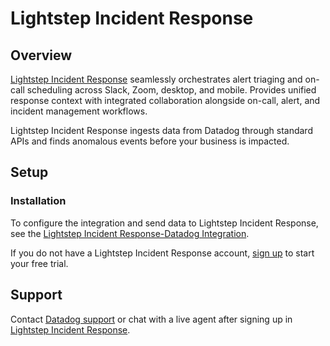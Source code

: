 # Lightstep Incident Response

## Overview

[Lightstep Incident Response][1] seamlessly orchestrates alert triaging and on-call scheduling across Slack, Zoom, desktop, and mobile. Provides unified response context with integrated collaboration alongside on-call, alert, and incident management workflows.

Lightstep Incident Response ingests data from Datadog through standard APIs and finds anomalous events before your business is impacted.

## Setup

### Installation

To configure the integration and send data to Lightstep Incident Response, see the [Lightstep Incident Response-Datadog Integration][2]. 

If you do not have a Lightstep Incident Response account, [sign up][3] to start your free trial.

## Support

Contact [Datadog support][4] or chat with a live agent after signing up in [Lightstep Incident Response][1].


[1]: https://lightstep.com/incident-response
[2]: https://lightstep.com/incident-response/docs/integrations-datadog
[3]: https://lightstep.com/incident-response/signup
[4]: https://docs.datadoghq.com/help/